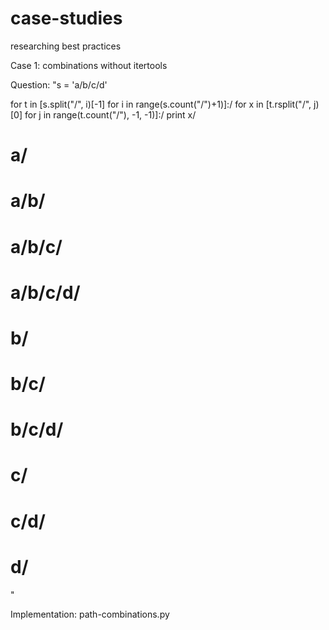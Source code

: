 # case-studies
researching best practices

Case 1: combinations without itertools

Question: "s = 'a/b/c/d'

for t in [s.split("/", i)[-1] for i in range(s.count("/")+1)]:/
    for x in [t.rsplit("/", j)[0] for j in range(t.count("/"), -1, -1)]:/
        print x/

# a/
# a/b/
# a/b/c/
# a/b/c/d/
# b/
# b/c/
# b/c/d/
# c/
# c/d/
# d/
"

Implementation: path-combinations.py
